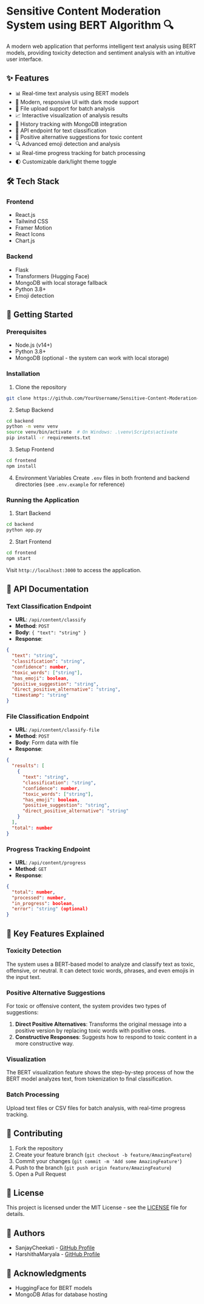 # Sensitive Content Moderation System using BERT Algorithm 🔍

A modern web application that performs intelligent text analysis using BERT models, providing toxicity detection and sentiment analysis with an intuitive user interface.

## ✨ Features

- 📊 Real-time text analysis using BERT models
- 🎨 Modern, responsive UI with dark mode support
- 📁 File upload support for batch analysis
- 📈 Interactive visualization of analysis results
- 💾 History tracking with MongoDB integration
- 🔄 API endpoint for text classification
- 💬 Positive alternative suggestions for toxic content
- 🔍 Advanced emoji detection and analysis
- 📊 Real-time progress tracking for batch processing
- 🌓 Customizable dark/light theme toggle

## 🛠️ Tech Stack

### Frontend
- React.js
- Tailwind CSS
- Framer Motion
- React Icons
- Chart.js

### Backend
- Flask
- Transformers (Hugging Face)
- MongoDB with local storage fallback
- Python 3.8+
- Emoji detection

## 🚀 Getting Started

### Prerequisites
- Node.js (v14+)
- Python 3.8+
- MongoDB (optional - the system can work with local storage)

### Installation

1. Clone the repository
```bash
git clone https://github.com/YourUsername/Sensitive-Content-Moderation-System
```

2. Setup Backend
```bash
cd backend
python -m venv venv
source venv/bin/activate  # On Windows: .\venv\Scripts\activate
pip install -r requirements.txt
```

3. Setup Frontend
```bash
cd frontend
npm install
```

4. Environment Variables
Create `.env` files in both frontend and backend directories (see `.env.example` for reference)

### Running the Application

1. Start Backend
```bash
cd backend
python app.py
```

2. Start Frontend
```bash
cd frontend
npm start
```

Visit `http://localhost:3000` to access the application.

## 📝 API Documentation

### Text Classification Endpoint
- **URL**: `/api/content/classify`
- **Method**: `POST`
- **Body**: `{ "text": "string" }`
- **Response**: 
```json
{
  "text": "string",
  "classification": "string", 
  "confidence": number,
  "toxic_words": ["string"],
  "has_emoji": boolean,
  "positive_suggestion": "string",
  "direct_positive_alternative": "string",
  "timestamp": "string"
}
```

### File Classification Endpoint
- **URL**: `/api/content/classify-file`
- **Method**: `POST`
- **Body**: Form data with file
- **Response**: 
```json
{
  "results": [
    {
      "text": "string",
      "classification": "string",
      "confidence": number,
      "toxic_words": ["string"],
      "has_emoji": boolean,
      "positive_suggestion": "string",
      "direct_positive_alternative": "string"
    }
  ],
  "total": number
}
```

### Progress Tracking Endpoint
- **URL**: `/api/content/progress`
- **Method**: `GET`
- **Response**: 
```json
{
  "total": number,
  "processed": number,
  "in_progress": boolean,
  "error": "string" (optional)
}
```

## 🌟 Key Features Explained

### Toxicity Detection
The system uses a BERT-based model to analyze and classify text as toxic, offensive, or neutral. It can detect toxic words, phrases, and even emojis in the input text.

### Positive Alternative Suggestions
For toxic or offensive content, the system provides two types of suggestions:
1. **Direct Positive Alternatives**: Transforms the original message into a positive version by replacing toxic words with positive ones.
2. **Constructive Responses**: Suggests how to respond to toxic content in a more constructive way.

### Visualization
The BERT visualization feature shows the step-by-step process of how the BERT model analyzes text, from tokenization to final classification.

### Batch Processing
Upload text files or CSV files for batch analysis, with real-time progress tracking.

## 🤝 Contributing

1. Fork the repository
2. Create your feature branch (`git checkout -b feature/AmazingFeature`)
3. Commit your changes (`git commit -m 'Add some AmazingFeature'`)
4. Push to the branch (`git push origin feature/AmazingFeature`)
5. Open a Pull Request

## 📄 License

This project is licensed under the MIT License - see the [LICENSE](LICENSE) file for details.

## 👥 Authors

- SanjayCheekati - [GitHub Profile](https://github.com/SanjayCheekati)
- HarshithaMaryala - [GitHub Profile](https://github.com/)

## 🙏 Acknowledgments

- HuggingFace for BERT models
- MongoDB Atlas for database hosting
